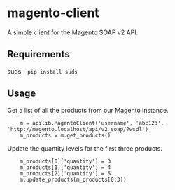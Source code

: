

magento-client
==

A simple client for the Magento SOAP v2 API.

Requirements
--

suds - `pip install suds`


Usage
--

Get a list of all the products from our Magento instance.

```
    m = apilib.MagentoClient('username', 'abc123', 'http://magento.localhost/api/v2_soap/?wsdl')
    m_products = m.get_products()
```

Update the quantity levels for the first three products.

```
    m_products[0]['quantity'] = 3
    m_products[1]['quantity'] = 4
    m_products[2]['quantity'] = 5
    m.update_products(m_products[0:3])
```
